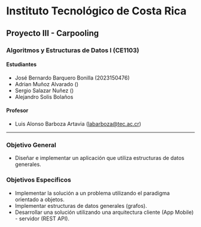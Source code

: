 # Instituto Tecnológico de Costa Rica

## Proyecto III - Carpooling

### Algoritmos y Estructuras de Datos I (CE1103)

#### Estudiantes

- José Bernardo Barquero Bonilla (2023150476)
- Adrian Muñoz Alvarado ()
- Sergio Salazar Nuñez ()
- Alejandro Solis Bolaños

#### Profesor

- Luis Alonso Barboza Artavia  (<labarboza@tec.ac.cr>)

---

### Objetivo General

- Diseñar e implementar un aplicación que utiliza estructuras de datos generales.

### Objetivos Específicos

- Implementar la solución a un problema utilizando el paradigma orientado a objetos.
- Implementar estructuras de datos generales (grafos).
- Desarrollar una solución utilizando una arquitectura cliente (App Mobile) - servidor (REST API).
